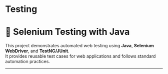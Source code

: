 # Testing
# 🚀 Selenium Testing with Java

This project demonstrates automated web testing using **Java**, **Selenium WebDriver**, and **TestNG/JUnit**.  
It provides reusable test cases for web applications and follows standard automation practices.

---
